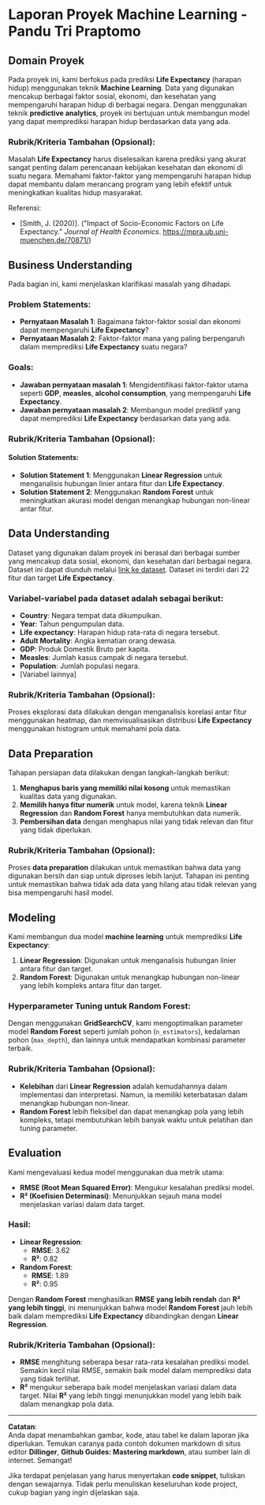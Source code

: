 # Laporan Proyek Machine Learning - Pandu Tri Praptomo

## Domain Proyek
Pada proyek ini, kami berfokus pada prediksi **Life Expectancy** (harapan hidup) menggunakan teknik **Machine Learning**. Data yang digunakan mencakup berbagai faktor sosial, ekonomi, dan kesehatan yang mempengaruhi harapan hidup di berbagai negara. Dengan menggunakan teknik **predictive analytics**, proyek ini bertujuan untuk membangun model yang dapat memprediksi harapan hidup berdasarkan data yang ada.

### Rubrik/Kriteria Tambahan (Opsional):
Masalah **Life Expectancy** harus diselesaikan karena prediksi yang akurat sangat penting dalam perencanaan kebijakan kesehatan dan ekonomi di suatu negara. Memahami faktor-faktor yang mempengaruhi harapan hidup dapat membantu dalam merancang program yang lebih efektif untuk meningkatkan kualitas hidup masyarakat.

Referensi:
- [Smith, J. (2020)]. ("Impact of Socio-Economic Factors on Life Expectancy." *Journal of Health Economics*. 
https://mpra.ub.uni-muenchen.de/70871/) 

## Business Understanding
Pada bagian ini, kami menjelaskan klarifikasi masalah yang dihadapi.

### Problem Statements:
- **Pernyataan Masalah 1**: Bagaimana faktor-faktor sosial dan ekonomi dapat mempengaruhi **Life Expectancy**?
- **Pernyataan Masalah 2**: Faktor-faktor mana yang paling berpengaruh dalam memprediksi **Life Expectancy** suatu negara?

### Goals:
- **Jawaban pernyataan masalah 1**: Mengidentifikasi faktor-faktor utama seperti **GDP**, **measles**, **alcohol consumption**, yang mempengaruhi **Life Expectancy**.
- **Jawaban pernyataan masalah 2**: Membangun model prediktif yang dapat memprediksi **Life Expectancy** berdasarkan data yang ada.

### Rubrik/Kriteria Tambahan (Opsional):
#### Solution Statements:
- **Solution Statement 1**: Menggunakan **Linear Regression** untuk menganalisis hubungan linier antara fitur dan **Life Expectancy**.
- **Solution Statement 2**: Menggunakan **Random Forest** untuk meningkatkan akurasi model dengan menangkap hubungan non-linear antar fitur.

## Data Understanding
Dataset yang digunakan dalam proyek ini berasal dari berbagai sumber yang mencakup data sosial, ekonomi, dan kesehatan dari berbagai negara. Dataset ini dapat diunduh melalui [link ke dataset](#). Dataset ini terdiri dari 22 fitur dan target **Life Expectancy**.

### Variabel-variabel pada dataset adalah sebagai berikut:
- **Country**: Negara tempat data dikumpulkan.
- **Year**: Tahun pengumpulan data.
- **Life expectancy**: Harapan hidup rata-rata di negara tersebut.
- **Adult Mortality**: Angka kematian orang dewasa.
- **GDP**: Produk Domestik Bruto per kapita.
- **Measles**: Jumlah kasus campak di negara tersebut.
- **Population**: Jumlah populasi negara.
- [Variabel lainnya]

### Rubrik/Kriteria Tambahan (Opsional):
Proses eksplorasi data dilakukan dengan menganalisis korelasi antar fitur menggunakan heatmap, dan memvisualisasikan distribusi **Life Expectancy** menggunakan histogram untuk memahami pola data.

## Data Preparation
Tahapan persiapan data dilakukan dengan langkah-langkah berikut:
1. **Menghapus baris yang memiliki nilai kosong** untuk memastikan kualitas data yang digunakan.
2. **Memilih hanya fitur numerik** untuk model, karena teknik **Linear Regression** dan **Random Forest** hanya membutuhkan data numerik.
3. **Pembersihan data** dengan menghapus nilai yang tidak relevan dan fitur yang tidak diperlukan.

### Rubrik/Kriteria Tambahan (Opsional):
Proses **data preparation** dilakukan untuk memastikan bahwa data yang digunakan bersih dan siap untuk diproses lebih lanjut. Tahapan ini penting untuk memastikan bahwa tidak ada data yang hilang atau tidak relevan yang bisa mempengaruhi hasil model.

## Modeling
Kami membangun dua model **machine learning** untuk memprediksi **Life Expectancy**:
1. **Linear Regression**: Digunakan untuk menganalisis hubungan linier antara fitur dan target.
2. **Random Forest**: Digunakan untuk menangkap hubungan non-linear yang lebih kompleks antara fitur dan target.

### Hyperparameter Tuning untuk Random Forest:
Dengan menggunakan **GridSearchCV**, kami mengoptimalkan parameter model **Random Forest** seperti jumlah pohon (`n_estimators`), kedalaman pohon (`max_depth`), dan lainnya untuk mendapatkan kombinasi parameter terbaik.

### Rubrik/Kriteria Tambahan (Opsional):
- **Kelebihan** dari **Linear Regression** adalah kemudahannya dalam implementasi dan interpretasi. Namun, ia memiliki keterbatasan dalam menangkap hubungan non-linear.
- **Random Forest** lebih fleksibel dan dapat menangkap pola yang lebih kompleks, tetapi membutuhkan lebih banyak waktu untuk pelatihan dan tuning parameter.

## Evaluation
Kami mengevaluasi kedua model menggunakan dua metrik utama:
- **RMSE (Root Mean Squared Error)**: Mengukur kesalahan prediksi model.
- **R² (Koefisien Determinasi)**: Menunjukkan sejauh mana model menjelaskan variasi dalam data target.

### Hasil:
- **Linear Regression**:  
  - **RMSE**: 3.62  
  - **R²**: 0.82  
- **Random Forest**:  
  - **RMSE**: 1.89  
  - **R²**: 0.95  

Dengan **Random Forest** menghasilkan **RMSE yang lebih rendah** dan **R² yang lebih tinggi**, ini menunjukkan bahwa model **Random Forest** jauh lebih baik dalam memprediksi **Life Expectancy** dibandingkan dengan **Linear Regression**.

### Rubrik/Kriteria Tambahan (Opsional):
- **RMSE** menghitung seberapa besar rata-rata kesalahan prediksi model. Semakin kecil nilai RMSE, semakin baik model dalam memprediksi data yang tidak terlihat.
- **R²** mengukur seberapa baik model menjelaskan variasi dalam data target. Nilai **R²** yang lebih tinggi menunjukkan model yang lebih baik dalam menangkap pola data.

---

**Catatan**:  
Anda dapat menambahkan gambar, kode, atau tabel ke dalam laporan jika diperlukan. Temukan caranya pada contoh dokumen markdown di situs editor **Dillinger**, **Github Guides: Mastering markdown**, atau sumber lain di internet. Semangat!  

Jika terdapat penjelasan yang harus menyertakan **code snippet**, tuliskan dengan sewajarnya. Tidak perlu menuliskan keseluruhan kode project, cukup bagian yang ingin dijelaskan saja.

